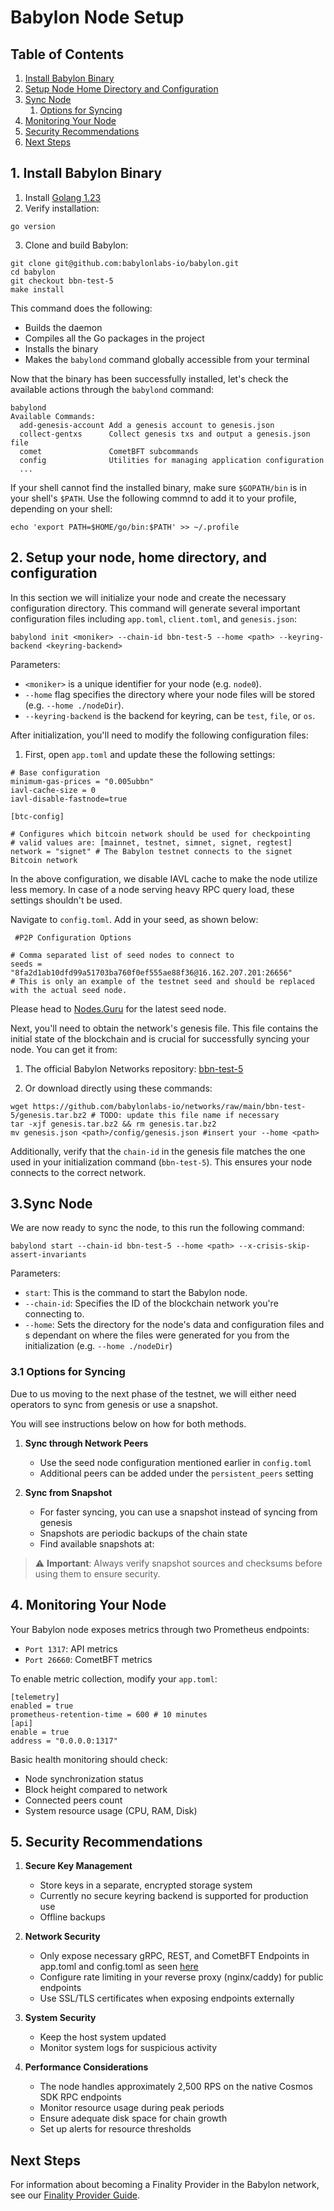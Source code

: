 # Babylon Node Setup

## Table of Contents

1. [Install Babylon Binary](#1-install-babylon-binary)
2. [Setup Node Home Directory and Configuration](#2-setup-your-node-home-directory-and-configuration)
3. [Sync Node](#3-sync-node)
   1. [Options for Syncing](#31-options-for-syncing)
5. [Monitoring Your Node](#5-monitoring-your-node)
6. [Security Recommendations](#6-security-recommendations)
7. [Next Steps](#7-next-steps)

## 1. Install Babylon Binary 

1. Install [Golang 1.23](https://go.dev/dl)
2. Verify installation:

```shell
go version
```

3. Clone and build Babylon:
```shell
git clone git@github.com:babylonlabs-io/babylon.git
cd babylon
git checkout bbn-test-5  
make install
```
<!-- TODO: testnet tag to be defined -->
This command does the following:
- Builds the daemon
- Compiles all the Go packages in the project
- Installs the binary 
- Makes the `babylond` command globally accessible from your terminal

Now that the binary has been successfully installed, 
let's check the available actions through the `babylond` command:

```shell
babylond
Available Commands:
  add-genesis-account Add a genesis account to genesis.json
  collect-gentxs      Collect genesis txs and output a genesis.json file
  comet               CometBFT subcommands
  config              Utilities for managing application configuration
  ...
```

If your shell cannot find the installed binary, make sure `$GOPATH/bin` is in 
your shell's `$PATH`. Use the following commnd to add it to your profile, 
depending on your shell:
 ```shell 
 echo 'export PATH=$HOME/go/bin:$PATH' >> ~/.profile 
 ```

## 2. Setup your node, home directory, and configuration

In this section we will initialize your node and create the necessary 
configuration directory. This command will generate several important configuration files 
including `app.toml`, `client.toml`, and `genesis.json`:

```shell
babylond init <moniker> --chain-id bbn-test-5 --home <path> --keyring-backend <keyring-backend>
```

Parameters:
- `<moniker>` is a unique identifier for your node (e.g. `node0`).
- `--home` flag specifies the directory where your node files will be stored 
   (e.g. `--home ./nodeDir`).
- `--keyring-backend` is the backend for keyring, can be `test`, `file`, or `os`.

After initialization, you'll need to modify the following configuration files:

1. First, open `app.toml` and update these the following settings:

```shell
# Base configuration
minimum-gas-prices = "0.005ubbn"
iavl-cache-size = 0
iavl-disable-fastnode=true

[btc-config]

# Configures which bitcoin network should be used for checkpointing
# valid values are: [mainnet, testnet, simnet, signet, regtest]
network = "signet" # The Babylon testnet connects to the signet Bitcoin network
```

In the above configuration, we disable IAVL cache to make the node utilize less memory.
In case of a node serving heavy RPC query load, these settings shouldn't be used.

Navigate to `config.toml`. Add in your seed, as shown below:

```shell
 #P2P Configuration Options    

# Comma separated list of seed nodes to connect to
seeds = "8fa2d1ab10dfd99a51703ba760f0ef555ae88f36@16.162.207.201:26656" 
# This is only an example of the testnet seed and should be replaced with the actual seed node.
```
Please head to [Nodes.Guru](https://nodes.guru) for the latest seed node.
<!-- update with link to seed node when available -->

Next, you'll need to obtain the network's genesis file. This file contains 
the initial state of the blockchain and is crucial for successfully syncing 
your node. You can get it from:

1. The official Babylon Networks repository: [bbn-test-5](https://github.com/babylonlabs-io/networks/tree/main/bbn-test-5)

2. Or download directly using these commands:

```shell
wget https://github.com/babylonlabs-io/networks/raw/main/bbn-test-5/genesis.tar.bz2 # TODO: update this file name if necessary
tar -xjf genesis.tar.bz2 && rm genesis.tar.bz2
mv genesis.json <path>/config/genesis.json #insert your --home <path>
```

Additionally, verify that the `chain-id` in the genesis file matches the one used in 
your initialization command (`bbn-test-5`). This ensures your node connects 
to the correct network.

## 3.Sync Node

We are now ready to sync the node, to this run the following command:

```shell
babylond start --chain-id bbn-test-5 --home <path> --x-crisis-skip-assert-invariants
```

Parameters:

- `start`: This is the command to start the Babylon node.
- `--chain-id`: Specifies the ID of the blockchain network you're connecting to.
- `--home`: Sets the directory for the node's data and configuration files and 
   s dependant on where the files were generated for you from the initialization 
   (e.g. `--home ./nodeDir`)

### 3.1 Options for Syncing
<!-- TODO: update accordingly with the new sync method when available -->

Due to us moving to the next phase of the testnet, we will either need operators 
to sync from genesis or use a snapshot.

You will see instructions below on how for both methods.

1. **Sync through Network Peers**
   - Use the seed node configuration mentioned earlier in `config.toml`
   - Additional peers can be added under the `persistent_peers` setting
   <!-- Add peer list when available -->

2. **Sync from Snapshot**
   - For faster syncing, you can use a snapshot instead of syncing from genesis
   - Snapshots are periodic backups of the chain state
   - Find available snapshots at: <!-- Add link when available -->
   
> ⚠️ **Important**: Always verify snapshot sources and checksums before using them to ensure security.

## 4. Monitoring Your Node

Your Babylon node exposes metrics through two Prometheus endpoints:
- `Port 1317`: API metrics
- `Port 26660`: CometBFT metrics

To enable metric collection, modify your `app.toml`:
```
[telemetry]
enabled = true
prometheus-retention-time = 600 # 10 minutes
[api]
enable = true
address = "0.0.0.0:1317"
```

Basic health monitoring should check:
- Node synchronization status
- Block height compared to network
- Connected peers count
- System resource usage (CPU, RAM, Disk)

## 5. Security Recommendations

1. **Secure Key Management**
   - Store keys in a separate, encrypted storage system
   - Currently no secure keyring backend is supported for production use
   - Offline backups

2. **Network Security**
   - Only expose necessary gRPC, REST, and CometBFT Endpoints in app.toml and config.toml
   as seen [here](https://docs.cosmos.network/main/learn/advanced/grpc_rest)
   - Configure rate limiting in your reverse proxy (nginx/caddy) for public endpoints
   - Use SSL/TLS certificates when exposing endpoints externally

3. **System Security**
   - Keep the host system updated
   - Monitor system logs for suspicious activity

4. **Performance Considerations**
   - The node handles approximately 2,500 RPS on the native Cosmos SDK RPC endpoints
   - Monitor resource usage during peak periods
   - Ensure adequate disk space for chain growth
   - Set up alerts for resource thresholds

## Next Steps

For information about becoming a Finality Provider in the Babylon network, 
see our [Finality Provider Guide](../babylon-validators/README.md).